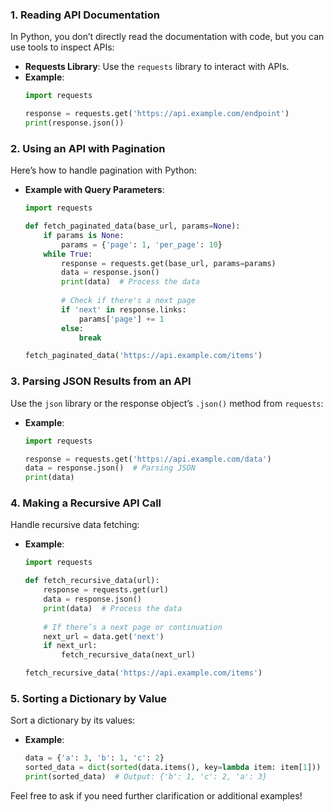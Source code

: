 ### 1. **Reading API Documentation**

In Python, you don’t directly read the documentation with code, but you can use tools to inspect APIs:

- **Requests Library**: Use the `requests` library to interact with APIs.
- **Example**:
  ```python
  import requests

  response = requests.get('https://api.example.com/endpoint')
  print(response.json())
  ```

### 2. **Using an API with Pagination**

Here’s how to handle pagination with Python:

- **Example with Query Parameters**:
  ```python
  import requests

  def fetch_paginated_data(base_url, params=None):
      if params is None:
          params = {'page': 1, 'per_page': 10}
      while True:
          response = requests.get(base_url, params=params)
          data = response.json()
          print(data)  # Process the data
          
          # Check if there's a next page
          if 'next' in response.links:
              params['page'] += 1
          else:
              break

  fetch_paginated_data('https://api.example.com/items')
  ```

### 3. **Parsing JSON Results from an API**

Use the `json` library or the response object’s `.json()` method from `requests`:

- **Example**:
  ```python
  import requests

  response = requests.get('https://api.example.com/data')
  data = response.json()  # Parsing JSON
  print(data)
  ```

### 4. **Making a Recursive API Call**

Handle recursive data fetching:

- **Example**:
  ```python
  import requests

  def fetch_recursive_data(url):
      response = requests.get(url)
      data = response.json()
      print(data)  # Process the data
      
      # If there’s a next page or continuation
      next_url = data.get('next')
      if next_url:
          fetch_recursive_data(next_url)

  fetch_recursive_data('https://api.example.com/items')
  ```

### 5. **Sorting a Dictionary by Value**

Sort a dictionary by its values:

- **Example**:
  ```python
  data = {'a': 3, 'b': 1, 'c': 2}
  sorted_data = dict(sorted(data.items(), key=lambda item: item[1]))
  print(sorted_data)  # Output: {'b': 1, 'c': 2, 'a': 3}
  ```

Feel free to ask if you need further clarification or additional examples!